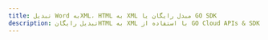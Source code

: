 ---title: تبدیل Word بهXML، HTML به XML مبدل رایگان یا GO SDKdescription: تبدیل رایگانHTML به XML با استفاده از GO Cloud APIs & SDK. همچنین اسناد Microsoft Word و OpenOffice را در Cloud ایجاد، ویرایش و رندر کنید.---